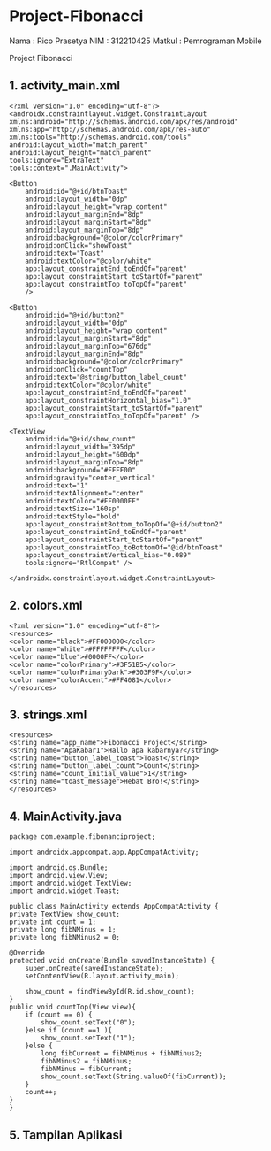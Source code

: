# Project-Fibonacci

Nama 	: Rico Prasetya
NIM	: 312210425
Matkul	: Pemrograman Mobile

Project Fibonacci

## 1. activity_main.xml

    <?xml version="1.0" encoding="utf-8"?>
    <androidx.constraintlayout.widget.ConstraintLayout
    xmlns:android="http://schemas.android.com/apk/res/android"
    xmlns:app="http://schemas.android.com/apk/res-auto"
    xmlns:tools="http://schemas.android.com/tools"
    android:layout_width="match_parent"
    android:layout_height="match_parent"
    tools:ignore="ExtraText"
    tools:context=".MainActivity">

    <Button
        android:id="@+id/btnToast"
        android:layout_width="0dp"
        android:layout_height="wrap_content"
        android:layout_marginEnd="8dp"
        android:layout_marginStart="8dp"
        android:layout_marginTop="8dp"
        android:background="@color/colorPrimary"
        android:onClick="showToast"
        android:text="Toast"
        android:textColor="@color/white"
        app:layout_constraintEnd_toEndOf="parent"
        app:layout_constraintStart_toStartOf="parent"
        app:layout_constraintTop_toTopOf="parent"
        />

    <Button
        android:id="@+id/button2"
        android:layout_width="0dp"
        android:layout_height="wrap_content"
        android:layout_marginStart="8dp"
        android:layout_marginTop="676dp"
        android:layout_marginEnd="8dp"
        android:background="@color/colorPrimary"
        android:onClick="countTop"
        android:text="@string/button_label_count"
        android:textColor="@color/white"
        app:layout_constraintEnd_toEndOf="parent"
        app:layout_constraintHorizontal_bias="1.0"
        app:layout_constraintStart_toStartOf="parent"
        app:layout_constraintTop_toTopOf="parent" />

    <TextView
        android:id="@+id/show_count"
        android:layout_width="395dp"
        android:layout_height="600dp"
        android:layout_marginTop="8dp"
        android:background="#FFFF00"
        android:gravity="center_vertical"
        android:text="1"
        android:textAlignment="center"
        android:textColor="#FF0000FF"
        android:textSize="160sp"
        android:textStyle="bold"
        app:layout_constraintBottom_toTopOf="@+id/button2"
        app:layout_constraintEnd_toEndOf="parent"
        app:layout_constraintStart_toStartOf="parent"
        app:layout_constraintTop_toBottomOf="@id/btnToast"
        app:layout_constraintVertical_bias="0.089"
        tools:ignore="RtlCompat" />

    </androidx.constraintlayout.widget.ConstraintLayout>

## 2. colors.xml

    <?xml version="1.0" encoding="utf-8"?>
    <resources>
    <color name="black">#FF000000</color>
    <color name="white">#FFFFFFFF</color>
    <color name="blue">#0000FF</color>
    <color name="colorPrimary">#3F51B5</color>
    <color name="colorPrimaryDark">#303F9F</color>
    <color name="colorAccent">#FF4081</color>
    </resources>

## 3. strings.xml

    <resources>
    <string name="app_name">Fibonacci Project</string>
    <string name="ApaKabar1">Hallo apa kabarnya?</string>
    <string name="button_label_toast">Toast</string>
    <string name="button_label_count">Count</string>
    <string name="count_initial_value">1</string>
    <string name="toast_message">Hebat Bro!</string>
    </resources>

## 4. MainActivity.java

    package com.example.fibonanciproject;

    import androidx.appcompat.app.AppCompatActivity;

    import android.os.Bundle;
    import android.view.View;
    import android.widget.TextView;
    import android.widget.Toast;

    public class MainActivity extends AppCompatActivity {
    private TextView show_count;
    private int count = 1;
    private long fibNMinus = 1;
    private long fibNMinus2 = 0;

    @Override
    protected void onCreate(Bundle savedInstanceState) {
        super.onCreate(savedInstanceState);
        setContentView(R.layout.activity_main);

        show_count = findViewById(R.id.show_count);
    }
    public void countTop(View view){
        if (count == 0) {
            show_count.setText("0");
        }else if (count ==1 ){
            show_count.setText("1");
        }else {
            long fibCurrent = fibNMinus + fibNMinus2;
            fibNMinus2 = fibNMinus;
            fibNMinus = fibCurrent;
            show_count.setText(String.valueOf(fibCurrent));
        }
        count++;
    }
    }

## 5. Tampilan Aplikasi

 